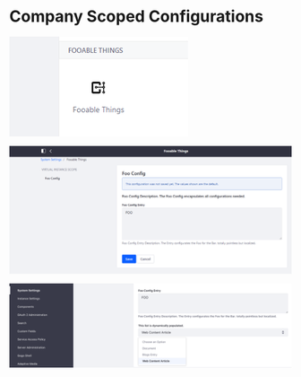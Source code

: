 # Company Scoped Configurations

![Configuration Category of Fooable](images/system-settings.PNG "Configuration Category of Fooable")

![Group Scoped Example](images/fooableThings.PNG "Group Scoped Example")

![Dynamic Select List](images/dynamic.PNG "Dynamic Select List")